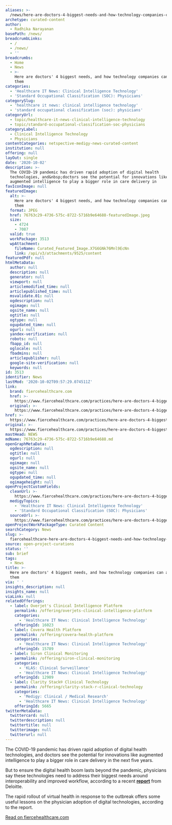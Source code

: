 ```yaml
---
aliases: >-
  /news/here-are-doctors-4-biggest-needs-and-how-technology-companies-can-address-them
archetype: curated-content
author:
  - Radhika Narayanan
basePath: /news/
breadcrumbLinks:
  - /
  - /news/
  - ''
breadcrumbs:
  - Home
  - News
  - >-
    Here are doctors' 4 biggest needs, and how technology companies can address
    them
categories:
  - 'Healthcare IT News: Clinical Intelligence Technology'
  - 'Standard Occupational Classification (SOC): Physicians'
categorySlug:
  - 'healthcare it news: clinical intelligence technology'
  - 'standard occupational classification (soc): physicians'
categoryUrl:
  - topic/healthcare-it-news-clinical-intelligence-technology
  - topic/standard-occupational-classification-soc-physicians
categoryLabel:
  - Clinical Intelligence Technology
  - Physicians
contentCategories: netspective-medigy-news-curated-content
institution: null
offering: null
layOut: single
date: '2020-10-02'
description: >-
  The COVID-19 pandemic has driven rapid adoption of digital health
  technologies, and&nbsp;doctors see the potential for innovations like
  augmented intelligence to play a bigger role in care delivery in
favIconImage: null
featuredImage:
  alt: >-
    Here are doctors' 4 biggest needs, and how technology companies can address
    them
  format: JPEG
  href: 76763c29-4736-575c-8722-5716b9e64688-featuredImage.jpeg
  size:
    - 4724
    - 7087
  valid: true
  workPackage: 3513
  wpAttachment:
    fileName: Curated_Featured_Image.X7G6GNk76Mnl9EcNn
    link: /api/v3/attachments/9525/content
featuredPdf: null
htmlMetaData:
  author: null
  description: null
  generator: null
  viewport: null
  articlemodified_time: null
  articlepublished_time: null
  msvalidate.01: null
  ogdescription: null
  ogimage: null
  ogsite_name: null
  ogtitle: null
  ogtype: null
  ogupdated_time: null
  ogurl: null
  yandex-verification: null
  robots: null
  fbapp_id: null
  oglocale: null
  fbadmins: null
  articlepublisher: null
  google-site-verification: null
  keywords: null
id: 3513
identifier: News
lastMod: '2020-10-02T09:57:29.074511Z'
link:
  brand: fiercehealthcare.com
  href: >-
    https://www.fiercehealthcare.com/practices/here-are-doctors-4-biggest-needs-and-how-technology-companies-can-address-them
  original: >-
    https://www.fiercehealthcare.com/practices/here-are-doctors-4-biggest-needs-and-how-technology-companies-can-address-them
href: >-
  https://www.fiercehealthcare.com/practices/here-are-doctors-4-biggest-needs-and-how-technology-companies-can-address-them
original: >-
  https://www.fiercehealthcare.com/practices/here-are-doctors-4-biggest-needs-and-how-technology-companies-can-address-them
mastHead: NEWS
mdName: 76763c29-4736-575c-8722-5716b9e64688.md
openGraphMetaData:
  ogdescription: null
  ogtitle: null
  ogurl: null
  ogimage: null
  ogsite_name: null
  ogtype: null
  ogupdated_time: null
  ogimageheight: null
openProjectCustomFields:
  cleanUrl: >-
    https://www.fiercehealthcare.com/practices/here-are-doctors-4-biggest-needs-and-how-technology-companies-can-address-them
  medigyTopics:
    - 'Healthcare IT News: Clinical Intelligence Technology'
    - 'Standard Occupational Classification (SOC): Physicians'
  sourceUrl: >-
    https://www.fiercehealthcare.com/practices/here-are-doctors-4-biggest-needs-and-how-technology-companies-can-address-them
openProjectWorkPackageType: Curated Content
searchCategory: News
slug: >-
  fiercehealthcare-here-are-doctors-4-biggest-needs-and-how-technology-companies-can-address-them
source: open-project-curations
status: ''
sub: brief
tags:
  - News
title: >-
  Here are doctors' 4 biggest needs, and how technology companies can address
  them
via: ' '
insights_description: null
insights_name: null
viaLink: null
relatedOfferings:
  - label: Overjet's Clinical Intelligence Platform
    permalink: /offering/overjets-clinical-intelligence-platform
    categories:
      - 'Healthcare IT News: Clinical Intelligence Technology'
    offeringId: 16023
  - label: Covera Health Platform
    permalink: /offering/covera-health-platform
    categories:
      - 'Healthcare IT News: Clinical Intelligence Technology'
    offeringId: 15789
  - label: Siron Clinical Monitoring
    permalink: /offering/siron-clinical-monitoring
    categories:
      - 'KLAS: Clinical Surveillance'
      - 'Healthcare IT News: Clinical Intelligence Technology'
    offeringId: 12989
  - label: Clarity Stack® Clinical Technology
    permalink: /offering/clarity-stack-r-clinical-technology
    categories:
      - 'Medigy: Clinical / Medical Research'
      - 'Healthcare IT News: Clinical Intelligence Technology'
    offeringId: 5665
twitterMetaData:
  twittercard: null
  twitterdescription: null
  twittertitle: null
  twitterimage: null
  twitterurl: null
---
```

<p>The COVID-19 pandemic has driven rapid adoption of digital health technologies, and&nbsp;doctors see the potential for innovations like augmented intelligence to play a bigger role in care delivery in the next five years.</p><p>But to ensure the digital health boom lasts beyond the pandemic, physicians say these technologies need to address their biggest needs around interoperability and improved workflow, according to a recent&nbsp;<a href="https://www2.deloitte.com/us/en/insights/industry/life-sciences/medtech-product-innovation-physician-survey.html"><strong>report</strong></a> from Deloitte.</p><p>The rapid rollout of virtual health in response to the outbreak offers some useful lessons on the physician adoption of digital technologies, according to the report.</p><p><a href="https://www.fiercehealthcare.com/practices/here-are-doctors-4-biggest-needs-and-how-technology-companies-can-address-them">Read on fiercehealthcare.com</a></p>